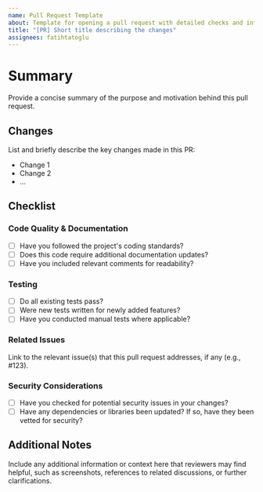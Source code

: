 ```yaml
---
name: Pull Request Template
about: Template for opening a pull request with detailed checks and information
title: "[PR] Short title describing the changes"
assignees: fatihtatoglu
---
```


# Summary

Provide a concise summary of the purpose and motivation behind this pull
request.

## Changes

List and briefly describe the key changes made in this PR:

- Change 1
- Change 2
- ...

## Checklist

### Code Quality & Documentation

- [ ] Have you followed the project's coding standards?
- [ ] Does this code require additional documentation updates?
- [ ] Have you included relevant comments for readability?

### Testing

- [ ] Do all existing tests pass?
- [ ] Were new tests written for newly added features?
- [ ] Have you conducted manual tests where applicable?

### Related Issues

Link to the relevant issue(s) that this pull request addresses,
if any (e.g., #123).

### Security Considerations

- [ ] Have you checked for potential security issues in your changes?
- [ ] Have any dependencies or libraries been updated? If so, have they been
vetted for security?

## Additional Notes

Include any additional information or context here that reviewers may find
helpful, such as screenshots, references to related discussions, or further
clarifications.
